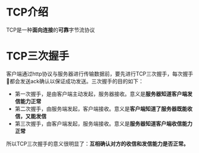 # TCP介绍

TCP是一种**面向连接**的**可靠**字节流协议

# TCP三次握手

客户端通过http协议与服务器进行传输数据前，要先进行TCP三次握手，每次握手🤝都会发送ack确认以保证成功发送。三次握手的目的如下：

- 第一次握手，是由客户端主动发起，服务器接收。意义是**服务器知道客户端发信能力正常**
- 第二次握手，由服务端发起，客户端接收。意义是**客户端知道了服务器既能收信，又能发信**
- 第三次握手，由客户端发起，服务端接收。意义是**服务器知道客户端收信能力正常**

所以TCP三次握手的意义很明显了：**互相确认对方的收信和发信能力是否正常。**